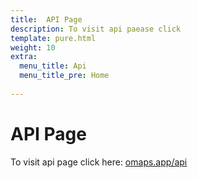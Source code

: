 ```yaml
---
title:  API Page
description: To visit api paease click
template: pure.html
weight: 10
extra:
  menu_title: Api
  menu_title_pre: Home
  
---
```



# API Page

To visit api page click here: [omaps.app/api](https://omaps.app/api)
